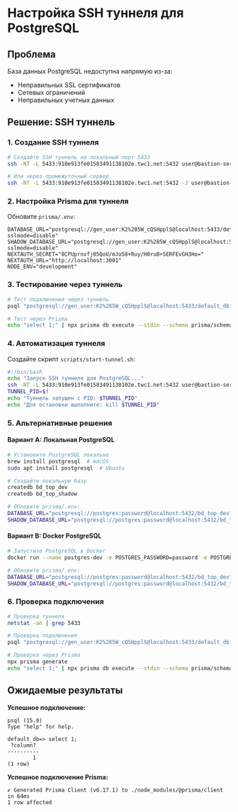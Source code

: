 # Настройка SSH туннеля для PostgreSQL

## Проблема
База данных PostgreSQL недоступна напрямую из-за:
- Неправильных SSL сертификатов
- Сетевых ограничений
- Неправильных учетных данных

## Решение: SSH туннель

### 1. Создание SSH туннеля

```bash
# Создайте SSH туннель на локальный порт 5433
ssh -NT -L 5433:910e913fe01583491138102e.twc1.net:5432 user@bastion-server

# Или через промежуточный сервер
ssh -NT -L 5433:910e913fe01583491138102e.twc1.net:5432 -J user@bastion-server user@target-server
```

### 2. Настройка Prisma для туннеля

Обновите `prisma/.env`:
```env
DATABASE_URL="postgresql://gen_user:K2%285W_cQSHpplS@localhost:5433/default_db?sslmode=disable"
SHADOW_DATABASE_URL="postgresql://gen_user:K2%285W_cQSHpplS@localhost:5433/shadow_db?sslmode=disable"
NEXTAUTH_SECRET="8CPUprnvfj05QoU/mJo58+Ruy/H0ruB+SERFEvGH3Ho="
NEXTAUTH_URL="http://localhost:3001"
NODE_ENV="development"
```

### 3. Тестирование через туннель

```bash
# Тест подключения через туннель
psql "postgresql://gen_user:K2%285W_cQSHpplS@localhost:5433/default_db?sslmode=disable" -c "select 1;"

# Тест через Prisma
echo "select 1;" | npx prisma db execute --stdin --schema prisma/schema.prisma
```

### 4. Автоматизация туннеля

Создайте скрипт `scripts/start-tunnel.sh`:
```bash
#!/bin/bash
echo "Запуск SSH туннеля для PostgreSQL..."
ssh -NT -L 5433:910e913fe01583491138102e.twc1.net:5432 user@bastion-server &
TUNNEL_PID=$!
echo "Туннель запущен с PID: $TUNNEL_PID"
echo "Для остановки выполните: kill $TUNNEL_PID"
```

### 5. Альтернативные решения

#### Вариант A: Локальная PostgreSQL
```bash
# Установите PostgreSQL локально
brew install postgresql  # macOS
sudo apt install postgresql  # Ubuntu

# Создайте локальную базу
createdb bd_top_dev
createdb bd_top_shadow

# Обновите prisma/.env:
DATABASE_URL="postgresql://postgres:password@localhost:5432/bd_top_dev?sslmode=disable"
SHADOW_DATABASE_URL="postgresql://postgres:password@localhost:5432/bd_top_shadow?sslmode=disable"
```

#### Вариант B: Docker PostgreSQL
```bash
# Запустите PostgreSQL в Docker
docker run --name postgres-dev -e POSTGRES_PASSWORD=password -e POSTGRES_DB=bd_top_dev -p 5432:5432 -d postgres:15

# Обновите prisma/.env:
DATABASE_URL="postgresql://postgres:password@localhost:5432/bd_top_dev?sslmode=disable"
SHADOW_DATABASE_URL="postgresql://postgres:password@localhost:5432/bd_top_shadow?sslmode=disable"
```

### 6. Проверка подключения

```bash
# Проверка туннеля
netstat -an | grep 5433

# Проверка подключения
psql "postgresql://gen_user:K2%285W_cQSHpplS@localhost:5433/default_db?sslmode=disable" -c "select version();"

# Проверка через Prisma
npx prisma generate
echo "select 1;" | npx prisma db execute --stdin --schema prisma/schema.prisma
```

## Ожидаемые результаты

**Успешное подключение:**
```
psql (15.0)
Type "help" for help.

default_db=> select 1;
 ?column? 
----------
        1
(1 row)
```

**Успешное подключение Prisma:**
```
✔ Generated Prisma Client (v6.17.1) to ./node_modules/@prisma/client in 64ms
1 row affected
```

